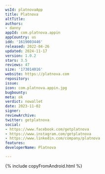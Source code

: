 ```yaml
---
wsId: platnovaApp
title: Platnova
altTitle: 
authors:
- danny
appId: com.platnova.appin
appCountry: us
idd: '1619003446'
released: 2022-04-26
updated: 2024-11-17
version: 1.0.2
stars: 3.5
reviews: 47
size: '173014016'
website: https://platnova.com
repository: 
issue: 
icon: com.platnova.appin.jpg
bugbounty: 
meta: ok
verdict: nowallet
date: 2023-11-02
signer: 
reviewArchive: 
twitter: getplatnova
social:
- https://www.facebook.com/getplatnova
- https://www.instagram.com/getplatnova
- https://www.linkedin.com/company/platnova
features: 
developerName: Platnova

---
```


{% include copyFromAndroid.html %}